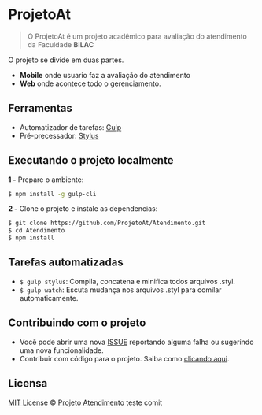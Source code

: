 # ProjetoAt

>O ProjetoAt é um projeto acadêmico para avaliação do atendimento da Faculdade **BILAC**

O projeto se divide em duas partes.

+ **Mobile** onde usuario faz a avaliação do atendimento 
+ **Web** onde acontece todo o gerenciamento.  

## Ferramentas

- Automatizador de tarefas: [Gulp](http://gulpjs.com/)
- Pré-precessador: [Stylus](http://stylus-lang.com/)

## Executando o projeto localmente

**1 -** Prepare o ambiente:

```sh
$ npm install -g gulp-cli
```

**2 -** Clone o projeto e instale as dependencias:

```sh
$ git clone https://github.com/ProjetoAt/Atendimento.git
$ cd Atendimento
$ npm install
```

## Tarefas automatizadas

- `$ gulp stylus`: Compila, concatena e minifica todos arquivos .styl.
- `$ gulp watch`: Escuta mudança nos arquivos .styl para comilar automaticamente.

## Contribuindo com o projeto

+ Você pode abrir uma nova [ISSUE](https://github.com/ProjetoAt/Atendimento/issues) reportando alguma falha ou sugerindo uma nova funcionalidade.
+ Contribuir com código para o projeto. Saiba como [clicando aqui](https://github.com/ProjetoAt/Atendimento/blob/master/CONTRIBUTING.md).

## Licensa
[MIT License](https://github.com/ProjetoAt/Atendimento-app/blob/master/LICENSE.md) © [Projeto Atendimento](https://github.com/ProjetoAt)
teste comit
